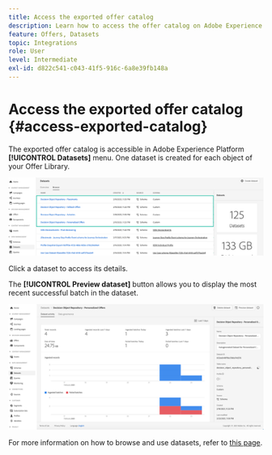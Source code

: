 ```yaml
---
title: Access the exported offer catalog
description: Learn how to access the offer catalog on Adobe Experience Platform once it has been exported
feature: Offers, Datasets
topic: Integrations
role: User
level: Intermediate
exl-id: d822c541-c043-41f5-916c-6a8e39fb148a
---
```

# Access the exported offer catalog {#access-exported-catalog}

The exported offer catalog is accessible in Adobe Experience Platform **[!UICONTROL Datasets]** menu. One dataset is created for each object of your Offer Library.

![](../assets/datasets-list.png)

Click a dataset to access its details.

The **[!UICONTROL Preview dataset]** button allows you to display the most recent successful batch in the dataset.

![](../assets/dataset-activity.png)

For more information on how to browse and use datasets, refer to [this page](../../data/get-started-datasets.md).
